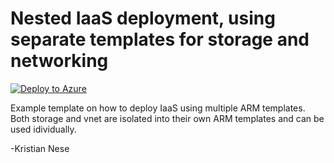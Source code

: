 # Nested IaaS deployment, using separate templates for storage and networking
[![Deploy to Azure](http://azuredeploy.net/deploybutton.png)](https://portal.azure.com/#create/Microsoft.Template/uri/https%3A%2F%2Fraw.githubusercontent.com%2Fkrnese%2Fazuredeploy%2Fmaster%2Fazuredeploy.json) 

Example template on how to deploy IaaS using multiple ARM templates.
Both storage and vnet are isolated into their own ARM templates and can be used idividually. 

-Kristian Nese

